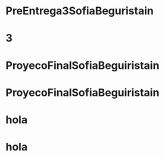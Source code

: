 # PreEntrega3SofiaBeguristain
# 3
# ProyecoFinalSofiaBeguiristain
# ProyecoFinalSofiaBeguiristain
# hola
# hola
